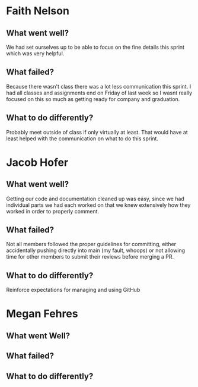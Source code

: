 # Faith Nelson
## What went well?
We had set ourselves up to be able to focus on the fine details this sprint which was very helpful. 

## What failed?
Because there wasn't class there was a lot less communication this sprint. I had all classes and assignments end on Friday of last week so I wasnt really focused on this so much as getting ready for company and graduation. 

## What to do differently?
Probably meet outside of class if only virtually at least. That would have at least helped with the communication on what to do this sprint. 

# Jacob Hofer
## What went well?
Getting our code and documentation cleaned up was easy, since we had individual parts we had each worked on that we knew extensively how they worked in order to properly comment.

## What failed?
Not all members followed the proper guidelines for committing, either accidentally pushing directly into main (my fault, whoops) or not allowing time for other members to submit their reviews before merging a PR.

## What to do differently?
Reinforce expectations for managing and using GitHub

# Megan Fehres
## What went Well?

## What failed? 

## What to do differently?
